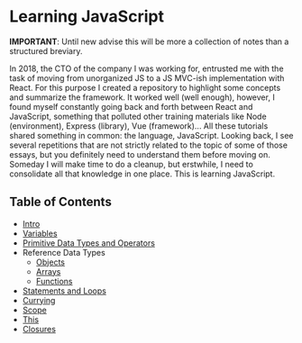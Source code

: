 # Learning JavaScript

**IMPORTANT**: Until new advise this will be more a collection of notes than a structured breviary.

In 2018, the CTO of the company I was working for, entrusted me with the task of moving from unorganized JS to a JS MVC-ish implementation with React. For this purpose I created a repository to highlight some concepts and summarize the framework. It worked well (well enough), however, I found myself constantly going back and forth between React and JavaScript, something that polluted other training materials like Node (environment), Express (library), Vue (framework)... All these tutorials shared something in common: the language, JavaScript.
Looking back, I see several repetitions that are not strictly related to the topic of some of those essays, but you definitely need to understand them before moving on. Someday I will make time to do a cleanup, but erstwhile, I need to consolidate all that knowledge in one place. This is learning JavaScript.

## Table of Contents

- [Intro](./00_0_intro.md)
- [Variables](./00_1_variables.md)
- [Primitive Data Types and Operators](./001_0_data-types-and-operators.md)
- Reference Data Types
    - [Objects](./001_1_data-types-objects.md)
    - [Arrays](./001_2_data-types-arrays.md)
    - [Functions](./001_3_data-types-functions.md)
- [Statements and Loops](./002_0_statements-and-loops.md)
- [Currying](./004_1_currying.md)
- [Scope](./005_0_scope.md)
- [This](./005_1_this.md)
- [Closures](./006_0_closures.md)